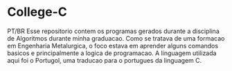 # College-C


PT/BR
Esse repositorio contem os programas gerados durante a disciplina de Algoritmos durante minha graduacao. Como se tratava de uma formacao em Engenharia Metalurgica, o
foco estava em aprender alguns comandos basicos e principalmente a logica de programacao. A linguagem utilizada aqui foi o Portugol, uma traducao para o portugues da
linguagem C.
